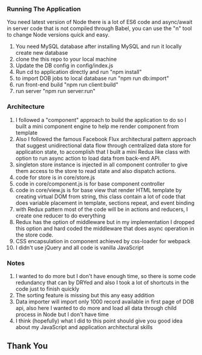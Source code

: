 
### Running The Application
You need latest version of Node there is a lot of ES6 code and async/await in server code that is not compiled through Babel, you can use the "n" tool to change Node versions quick and easy.

1. You need MySQL database after installing MySQL and run it locally create new database
2. clone the this repo to your local machine
3. Update the DB config in config/index.js
4. Run cd to application directly and run "npm install"
5. to import DOB jobs to local database run "npm run db:import"
6. run front-end build "npm run client:build"
7. run server "npm run server:run"


### Architecture
1. I followed a "component" approach to build the application to do so I built a mini component engine to help me render component from template
2. Also I followed the famous Facebook Flux architectural pattern approach that suggest unidirectional data flow through centralized data store for application state, to accomplish that I built a mini Redux like class with option to run async action to load data from back-end API.
3. singleton store instance is injected in all component controller to give them access to the store to read state and also dispatch actions.
4. code for store is in core/store.js
5. code in core/component.js is for base component controller
6. code in core/view.js  is for base view that render HTML template by creating virtual DOM from string, this class contain a lot of code that does variable placement in template, sections repeat, and event binding
7. with Redux pattern most of the code will be in actions and reducers, I create one reducer to do everything
8. Redux has the option of middleware but in my implementation I dropped this option and hard coded the middleware that does async operation in the store code.
9. CSS encapsulation in component achieved by css-loader for webpack
10. I didn't use jQuery and all code is vanilla JavaScript


### Notes
1. I wanted to do more but I don't have enough time, so there is some code redundancy that can by DRYed and also I took a lot of shortcuts in the code just to finish quickly
2. The sorting feature is missing but this any easy addition
3. Data importer will import only 1000 record available in first page of DOB api, also here I wanted to do more and load all data through child process in Node but I don't have time
5. I think (hopefully) what I did to this point should give you good idea about my JavaScript and application architectural skills


## Thank You
